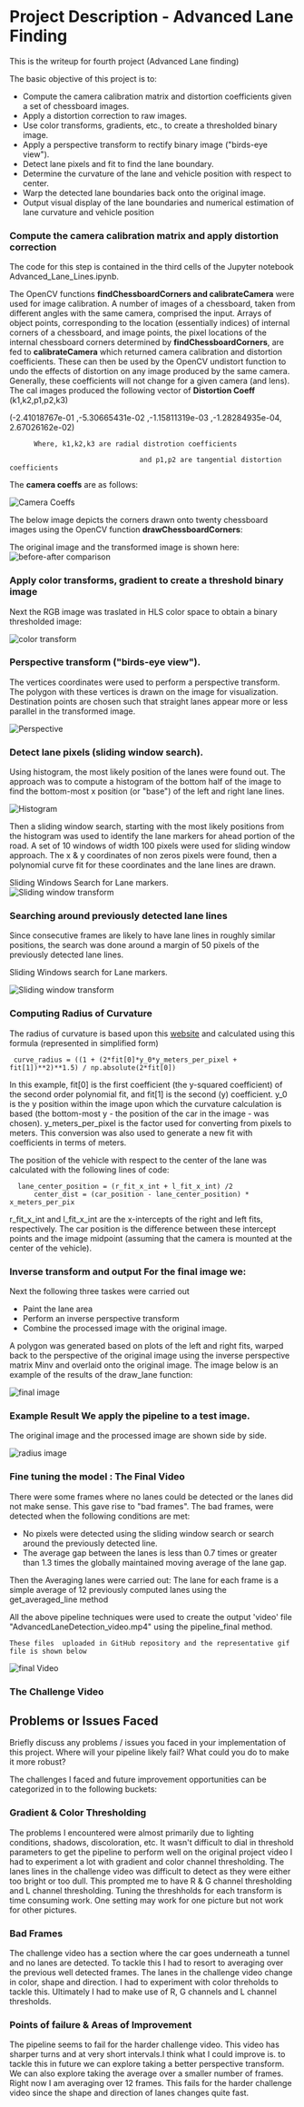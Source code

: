 # Project Description - Advanced Lane Finding
This is the writeup for fourth project (Advanced Lane finding)

The basic objective of this project is to:

- Compute the camera calibration matrix and distortion coefficients given a set of chessboard images.
- Apply a distortion correction to raw images.
- Use color transforms, gradients, etc., to create a thresholded binary image.
- Apply a perspective transform to rectify binary image ("birds-eye view").
- Detect lane pixels and fit to find the lane boundary.
- Determine the curvature of the lane and vehicle position with respect to center.
- Warp the detected lane boundaries back onto the original image.
- Output visual display of the lane boundaries and numerical estimation of lane curvature and vehicle position

### Compute the camera calibration matrix and apply distortion correction

The code for this step is contained in the third cells of the Jupyter notebook Advanced_Lane_Lines.ipynb.

The OpenCV functions **findChessboardCorners and calibrateCamera** were used for image calibration. A number of images of a chessboard, taken from different angles with the same camera, comprised the input. Arrays of object points, corresponding to the location (essentially indices) of internal corners of a chessboard, and image points, the pixel locations of the internal chessboard corners determined by **findChessboardCorners**, are fed to **calibrateCamera** which returned camera calibration and distortion coefficients. These can then be used by the OpenCV undistort function to undo the effects of distortion on any image produced by the same camera. Generally, these coefficients will not change for a given camera (and lens). 
The cal images produced the following vector of **Distortion Coeff** (k1,k2,p1,p2,k3)

(-2.41018767e-01 ,-5.30665431e-02 ,-1.15811319e-03 ,-1.28284935e-04, 2.67026162e-02)
          
          Where, k1,k2,k3 are radial distrotion coefficients
                                    
                                    and p1,p2 are tangential distortion coefficients

The **camera coeffs** are as follows:

![Camera Coeffs](https://github.com/soumende1/AdvancedLaneFinding/blob/master/images/camera%20coeffs.PNG)


The below image depicts the corners drawn onto twenty chessboard images using the OpenCV function **drawChessboardCorners**:

The original image and the transformed image is shown here:
![before-after comparison](/images/undistort_output.png)

### Apply color transforms, gradient to create a threshold binary image

Next the RGB image was traslated in  HLS color space to obtain a binary thresholded image:

![color transform](/images/color_transform.png)

### Perspective transform ("birds-eye view"). 
The vertices coordinates were used to perform a perspective transform. The polygon with these vertices is drawn on the image for visualization. Destination points are chosen such that straight lanes appear more or less parallel in the transformed image.


![Perspective](https://github.com/soumende1/AdvancedLaneFinding/blob/master/images/perspective_transform.png)

### Detect lane pixels (sliding window search). 

Using histogram, the most likely position of the lanes were found out. The approach was to compute a histogram of the bottom half of the image to find the bottom-most x position (or "base") of the left and right lane lines.

![Histogram](https://github.com/soumende1/AdvancedLaneFinding/blob/master/images/histogram.PNG)

Then a sliding window search, starting with the most likely positions from the histogram was used to identify the lane markers for ahead portion of the road. A set of 10 windows of width 100 pixels were used for sliding window approach. The x & y coordinates of non zeros pixels were found, then a polynomial curve fit for these coordinates and the lane lines are drawn.

Sliding Windows Search for Lane markers.  
![Sliding window transform](https://github.com/soumende1/AdvancedLaneFinding/blob/master/images/sliding_window.png)

### Searching around previously detected lane lines 

Since consecutive frames are likely to have lane lines in roughly similar positions, the search was done around a margin of 50 pixels of the previously detected lane lines.

Sliding Windows search for Lane markers. 

![Sliding window transform](https://github.com/soumende1/AdvancedLaneFinding/blob/master/images/sliding_window1.png)

### Computing Radius of Curvature

The radius of curvature is based upon this [website](https://www.intmath.com/applications-differentiation/8-radius-curvature.php) and calculated using this formula (represented in simplified form)

     curve_radius = ((1 + (2*fit[0]*y_0*y_meters_per_pixel + fit[1])**2)**1.5) / np.absolute(2*fit[0])

In this example, fit[0] is the first coefficient (the y-squared coefficient) of the second order polynomial fit, and fit[1] is the second (y) coefficient. y_0 is the y position within the image upon which the curvature calculation is based (the bottom-most y - the position of the car in the image - was chosen). y_meters_per_pixel is the factor used for converting from pixels to meters. This conversion was also used to generate a new fit with coefficients in terms of meters.

The position of the vehicle with respect to the center of the lane was calculated with the following lines of code:

      lane_center_position = (r_fit_x_int + l_fit_x_int) /2
          center_dist = (car_position - lane_center_position) * x_meters_per_pix

r_fit_x_int and l_fit_x_int are the x-intercepts of the right and left fits, respectively. The car position is the difference between these intercept points and the image midpoint (assuming that the camera is mounted at the center of the vehicle).


### Inverse transform and output For the final image we:

Next the following three taskes were carried out
- Paint the lane area
- Perform an inverse perspective transform
- Combine the processed image with the original image.

 A polygon was generated based on plots of the left and right fits, warped back to the perspective of the original image using the inverse perspective matrix Minv and overlaid onto the original image. The image below is an example of the results of the draw_lane function:

![final image](https://github.com/soumende1/AdvancedLaneFinding/blob/master/images/final_image.png)

### Example Result We apply the pipeline to a test image. 
The original image and the processed image are shown side by side.

![radius image](https://github.com/soumende1/AdvancedLaneFinding/blob/master/images/image_radius.png)

### Fine tuning the model : The Final Video


There were some frames where no lanes could be detected or the lanes  did not make sense. This gave rise to "bad frames".
The bad frames, were detected when the following conditions are met:

- No pixels were detected using the sliding window search or search around the previously detected line.
- The average gap between the lanes is less than 0.7 times or greater than 1.3 times the globally maintained moving average of the lane   gap.

Then the Averaging lanes were carried out: The lane for each frame is a simple average of 12 previously computed lanes using the get_averaged_line method


  All the above pipeline techniques were used to create the output 'video' file "AdvancedLaneDetection_video.mp4"  using the 
    pipeline_final method.
    
    These files  uploaded in GitHub repository and the representative gif file is shown below

![final Video](/images/project_video_output.gif)

### The Challenge Video



## Problems or Issues Faced

Briefly discuss any problems / issues you faced in your implementation of this project. Where will your pipeline likely fail? What could you do to make it more robust?

The challenges I faced and future improvement opportunities can be categorized in to the following buckets:

### Gradient & Color Thresholding
The problems I encountered were almost primarily due to lighting conditions, shadows, discoloration, etc. It wasn't difficult to dial in threshold parameters to get the pipeline to perform well on the original project video I had to experiment a lot with gradient and color channel thresholding. The lanes lines in the challenge video was  difficult to detect as they were either too bright or too dull. This prompted me to have R & G channel thresholding and L channel thresholding. Tuning the threshholds for each transform is time consuming work. One setting may work for one picture but not work for other pictures. 

### Bad Frames
The challenge video has a section where the car goes underneath a tunnel and no lanes are detected. To tackle this I had to resort to averaging over the previous well detected frames. The lanes in the challenge video change in color, shape and direction. I had to experiment with color threholds to tackle this. Ultimately I had to make use of R, G channels and L channel thresholds.

### Points of failure & Areas of Improvement
The pipeline seems to fail for the harder challenge video. This video has sharper turns and at very short intervals.I think what I could improve is. to tackle this in future we can explore taking  a better perspective transform. We can also explore taking the average over a smaller number of frames. Right now I am averaging over 12 frames. This fails for the harder challenge video since the shape and direction of lanes changes quite fast.




